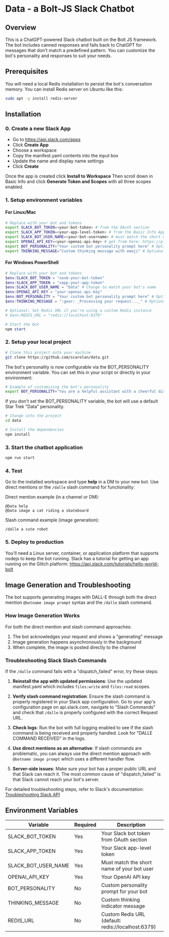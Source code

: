 # Data - a Bolt-JS Slack Chatbot

## Overview
This is a ChatGPT-powered Slack chatbot built on the Bolt JS framework. The bot includes canned responses and falls back to ChatGPT for messages that don't match a predefined pattern. You can customize the bot's personality and responses to suit your needs.

## Prerequisites
You will need a local Redis installation to persist the bot's conversation memory. You can install Redis server on Ubuntu like this:

```zsh
sudo apt -y install redis-server
```

## Installation

### 0. Create a new Slack App

- Go to https://api.slack.com/apps
- Click **Create App**
- Choose a workspace
- Copy the manifest.yaml contents into the input box
- Update the name and display name settings
- Click **Create**

Once the app is created click **Install to Workspace** 
Then scroll down in Basic Info and click **Generate Token and Scopes** with all three scopes enabled.

### 1. Setup environment variables

#### For Linux/Mac
```zsh
# Replace with your bot and tokens
export SLACK_BOT_TOKEN=<your-bot-token> # from the OAuth section
export SLACK_APP_TOKEN=<your-app-level-token> # from the Basic Info App Token Section
export SLACK_BOT_USER_NAME=<your-bot-username> # must match the short name of your bot user
export OPENAI_API_KEY=<your-openai-api-key> # get from here: https://platform.openai.com/account/api-keys
export BOT_PERSONALITY="Your custom bot personality prompt here" # Optional: Set a custom personality for your bot
export THINKING_MESSAGE="Custom thinking message with emoji" # Optional: Customize the thinking indicator message
```

#### For Windows PowerShell
```powershell
# Replace with your bot and tokens
$env:SLACK_BOT_TOKEN = "xoxb-your-bot-token" 
$env:SLACK_APP_TOKEN = "xapp-your-app-token"  
$env:SLACK_BOT_USER_NAME = "Data" # Change to match your bot's name
$env:OPENAI_API_KEY = "your-openai-api-key"
$env:BOT_PERSONALITY = "Your custom bot personality prompt here" # Optional: Set a custom personality for your bot
$env:THINKING_MESSAGE = ":gear: _Processing your request..._" # Optional: Customize the thinking indicator message

# Optional: Set Redis URL if you're using a custom Redis instance
# $env:REDIS_URL = "redis://localhost:6379"

# Start the bot
npm start
```

### 2. Setup your local project

```zsh
# Clone this project onto your machine
git clone https://github.com/scarolan/data.git
```

The bot's personality is now configurable via the BOT_PERSONALITY environment variable. You can set this in your script or directly in your environment:

```zsh
# Example of customizing the bot's personality
export BOT_PERSONALITY="You are a helpful assistant with a cheerful disposition. You love to tell jokes and answer questions clearly and concisely."
```

If you don't set the BOT_PERSONALITY variable, the bot will use a default Star Trek "Data" personality.

```zsh
# Change into the project
cd data

# Install the dependencies
npm install
```

### 3. Start the chatbot application
```zsh
npm run start
```

### 4. Test
Go to the installed workspace and type **help** in a DM to your new bot.
Use direct mentions or the `/dalle` slash command for functionality:

Direct mention example (in a channel or DM):

```text
@Data help
@Data image a cat riding a skateboard
```

Slash command example (image generation):

```text
/dalle a cute robot
```

### 5. Deploy to production
You'll need a Linux server, container, or application platform that supports nodejs to keep the bot running. Slack has a tutorial for getting an app running on the Glitch platform: https://api.slack.com/tutorials/hello-world-bolt

## Image Generation and Troubleshooting

The bot supports generating images with DALL-E through both the direct mention `@botname image prompt` syntax and the `/dalle` slash command.

### How Image Generation Works

For both the direct mention and slash command approaches:

1. The bot acknowledges your request and shows a "generating" message
2. Image generation happens asynchronously in the background
3. When complete, the image is posted directly to the channel

### Troubleshooting Slack Slash Commands

If the `/dalle` command fails with a "dispatch_failed" error, try these steps:

1. **Reinstall the app with updated permissions**: Use the updated manifest.yaml which includes `files:write` and `files:read` scopes.

2. **Verify slash command registration**: Ensure the slash command is properly registered in your Slack app configuration. Go to your app's configuration page on api.slack.com, navigate to "Slash Commands" and check that `/dalle` is properly configured with the correct Request URL.

3. **Check logs**: Run the bot with full logging enabled to see if the slash command is being received and properly handled. Look for "DALLE COMMAND RECEIVED" in the logs.

4. **Use direct mentions as an alternative**: If slash commands are problematic, you can always use the direct mention approach with `@botname image prompt` which uses a different handler flow.

5. **Server-side issues**: Make sure your bot has a proper public URL and that Slack can reach it. The most common cause of "dispatch_failed" is that Slack cannot reach your bot's server.

For detailed troubleshooting steps, refer to Slack's documentation: [Troubleshooting Slack API](https://api.slack.com/reference/messaging/payload#errors)

## Environment Variables

| Variable | Required | Description |
|----------|----------|-------------|
| SLACK_BOT_TOKEN | Yes | Your Slack bot token from OAuth section |
| SLACK_APP_TOKEN | Yes | Your Slack app-level token |
| SLACK_BOT_USER_NAME | Yes | Must match the short name of your bot user |
| OPENAI_API_KEY | Yes | Your OpenAI API key |
| BOT_PERSONALITY | No | Custom personality prompt for your bot |
| THINKING_MESSAGE | No | Custom thinking indicator message |
| REDIS_URL | No | Custom Redis URL (default: redis://localhost:6379) |
